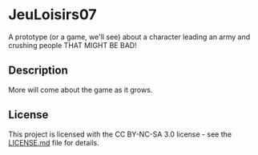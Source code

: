 # JeuLoisirs07

A prototype (or a game, we'll see) about a character leading an army and crushing people THAT MIGHT BE BAD!

## Description

More will come about the game as it grows.


## License

This project is licensed with the CC BY-NC-SA 3.0 license - see the [LICENSE.md](LICENSE.md) file for details.

